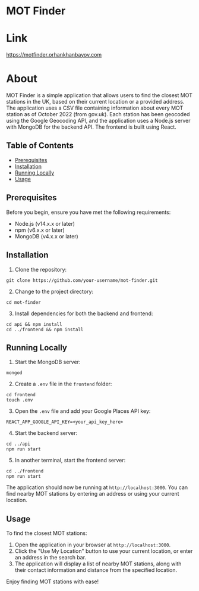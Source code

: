 # MOT Finder

# Link

https://motfinder.orhankhanbayov.com

# About

MOT Finder is a simple application that allows users to find the closest MOT stations in the UK, based on their current location or a provided address. The application uses a CSV file containing information about every MOT station as of October 2022 (from gov.uk). Each station has been geocoded using the Google Geocoding API, and the application uses a Node.js server with MongoDB for the backend API. The frontend is built using React.

## Table of Contents

- [Prerequisites](#prerequisites)
- [Installation](#installation)
- [Running Locally](#running-locally)
- [Usage](#usage)

## Prerequisites

Before you begin, ensure you have met the following requirements:

- Node.js (v14.x.x or later)
- npm (v6.x.x or later)
- MongoDB (v4.x.x or later)

## Installation

1. Clone the repository:

```
git clone https://github.com/your-username/mot-finder.git
```

2. Change to the project directory:

```
cd mot-finder
```

3. Install dependencies for both the backend and frontend:

```
cd api && npm install
cd ../frontend && npm install
```

## Running Locally

1. Start the MongoDB server:

```
mongod
```

2. Create a `.env` file in the `frontend` folder:

```
cd frontend
touch .env
```

3. Open the `.env` file and add your Google Places API key:

```
REACT_APP_GOOGLE_API_KEY=<your_api_key_here>
```

4. Start the backend server:

```
cd ../api
npm run start
```

5. In another terminal, start the frontend server:

```
cd ../frontend
npm run start
```

The application should now be running at `http://localhost:3000`. You can find nearby MOT stations by entering an address or using your current location.

## Usage

To find the closest MOT stations:

1. Open the application in your browser at `http://localhost:3000`.
2. Click the "Use My Location" button to use your current location, or enter an address in the search bar.
3. The application will display a list of nearby MOT stations, along with their contact information and distance from the specified location.

Enjoy finding MOT stations with ease!
